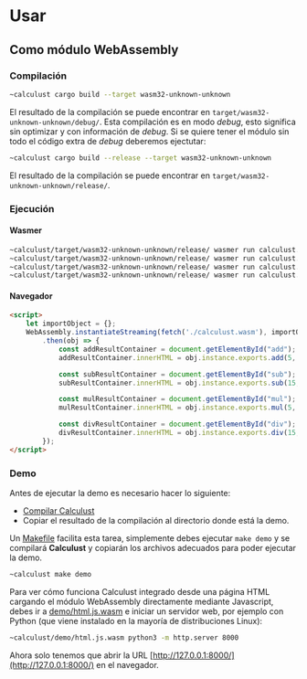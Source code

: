 # Usar

## Como módulo WebAssembly

### Compilación

```bash
~calculust cargo build --target wasm32-unknown-unknown
```

El resultado de la compilación se puede encontrar en `target/wasm32-unknown-unknown/debug/`. Esta compilación es en modo _debug_, esto significa sin optimizar y con información de _debug_. Si se quiere tener el módulo sin todo el código extra de _debug_ deberemos ejectutar:

```bash
~calculust cargo build --release --target wasm32-unknown-unknown
```

El resultado de la compilación se puede encontrar en `target/wasm32-unknown-unknown/release/`.

### Ejecución

#### Wasmer

```bash
~calculust/target/wasm32-unknown-unknown/release/ wasmer run calculust.wasm -i add 3 8 // Nos devolverá 11
~calculust/target/wasm32-unknown-unknown/release/ wasmer run calculust.wasm -i sub 3 8 // Nos devolverá -5
~calculust/target/wasm32-unknown-unknown/release/ wasmer run calculust.wasm -i mul 3 8 // Nos devolverá 24
~calculust/target/wasm32-unknown-unknown/release/ wasmer run calculust.wasm -i div 10 5 // Nos devolverá 2
```

#### Navegador

```html
<script>
    let importObject = {};
    WebAssembly.instantiateStreaming(fetch('./calculust.wasm'), importObject)
        .then(obj => {
            const addResultContainer = document.getElementById("add");
            addResultContainer.innerHTML = obj.instance.exports.add(5, 7);

            const subResultContainer = document.getElementById("sub");
            subResultContainer.innerHTML = obj.instance.exports.sub(15, 9);

            const mulResultContainer = document.getElementById("mul");
            mulResultContainer.innerHTML = obj.instance.exports.mul(5, 7);

            const divResultContainer = document.getElementById("div");
            divResultContainer.innerHTML = obj.instance.exports.div(15, 5);
        });
</script>
```

### Demo

Antes de ejecutar la demo es necesario hacer lo siguiente:

* [Compilar Calculust](#compilación)
* Copiar el resultado de la compilación al directorio donde está la demo.

Un [Makefile](../Makefile) facilita esta tarea, simplemente debes ejecutar `make demo` y se compilará __Calculust__ y copiarán los archivos adecuados para poder ejecutar la demo.

  ```bash
  ~calculust make demo
  ```

Para ver cómo funciona Calculust integrado desde una página HTML cargando el módulo WebAssembly directamente mediante Javascript, debes ir a [demo/html.js.wasm](demo/html.js.wasm) e iniciar un servidor web, por ejemplo con Python (que viene instalado en la mayoría de distribuciones Linux):

```bash
~calculust/demo/html.js.wasm python3 -m http.server 8000
```

Ahora solo tenemos que abrir la URL [http://127.0.0.1:8000/](http://127.0.0.1:8000/) en el navegador.
